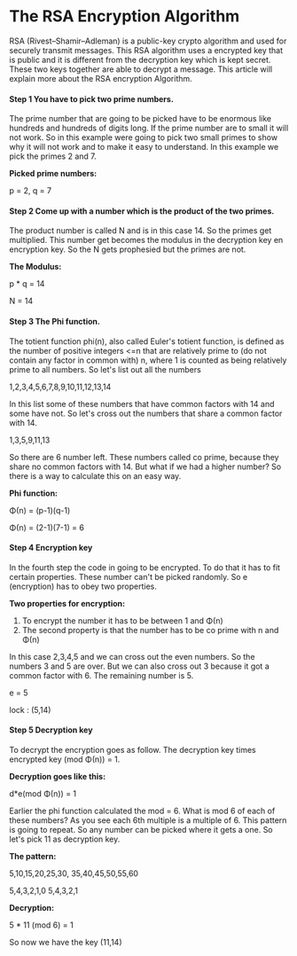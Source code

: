 # The RSA Encryption Algorithm

RSA (Rivest–Shamir–Adleman) is a public-key crypto algorithm and used for securely transmit messages. This RSA algorithm uses a encrypted key that is public and it is different from the decryption key which is kept secret. These two keys together are able to decrypt a message. This article will explain more about the RSA encryption Algorithm. 

#### Step 1 You have to pick two prime numbers.

The prime number that are going to be picked have to be enormous like hundreds and hundreds of digits long. If the prime number are to small it will not work. So in this example were going to pick two small primes to show why it will not work and to make it easy to understand. In this example we pick the primes 2 and 7.

**Picked prime numbers:**

p = 2, q = 7

#### Step 2 Come up with a number which is the product of the two primes.

The product number is called N and is in this case 14.  So the primes get multiplied. This number get becomes the modulus in the decryption key en encryption key. So the N gets prophesied but the primes are not.

**The Modulus:**

p * q = 14

N = 14

#### Step 3 The Phi function.

The totient function phi(n), also called Euler's totient function, is defined as the number of positive integers <=n that are relatively prime to (do not contain any factor in common with) n, where 1 is counted as being relatively prime to all numbers. So let's list out all the numbers

1,2,3,4,5,6,7,8,9,10,11,12,13,14

In this list some of these numbers that have common factors with 14 and some have not. So let's cross out the numbers that share a common factor with 14.

1,3,5,9,11,13

So there are 6 number left. These numbers called co prime, because they share no common factors with 14. But what if we had a higher number? So there is a way to calculate this on an easy way.

**Phi function:**

Φ(n) = (p-1)(q-1)

Φ(n) = (2-1)(7-1) = 6

#### Step 4 Encryption key

In the fourth step the code in going to be encrypted. To do that it has to fit certain properties. These number can't be picked randomly. So e (encryption) has to obey two properties.

**Two properties for encryption:**

1. To encrypt the number it has to be between 1 and Φ(n)
2. The second property is that the number has to be co prime with n and Φ(n)

In this case 2,3,4,5 and we can cross out the even numbers. So the numbers 3 and 5 are over. But we can also cross out 3 because it got a common factor with 6. The remaining number is 5.

e = 5 

lock : (5,14)

#### Step 5 Decryption key 

To decrypt the encryption goes as follow. The decryption key times encrypted key (mod  Φ(n)) = 1.

**Decryption goes like this:**

d*e(mod  Φ(n)) = 1 

Earlier the phi function calculated the mod = 6. What is mod 6 of each of these numbers? As you see each 6th multiple is a multiple of 6. This pattern is going to repeat. So any number can be picked where it gets a one. So let's pick 11 as decryption key. 

**The pattern:**

5,10,15,20,25,30, 35,40,45,50,55,60

5,4,3,2,1,0 5,4,3,2,1

**Decryption:**

5 * 11 (mod 6) = 1

So now we have the key (11,14)

